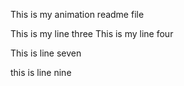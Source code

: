 This is my animation readme file

This is my line three
This is my line four


This is line seven

this is line nine
